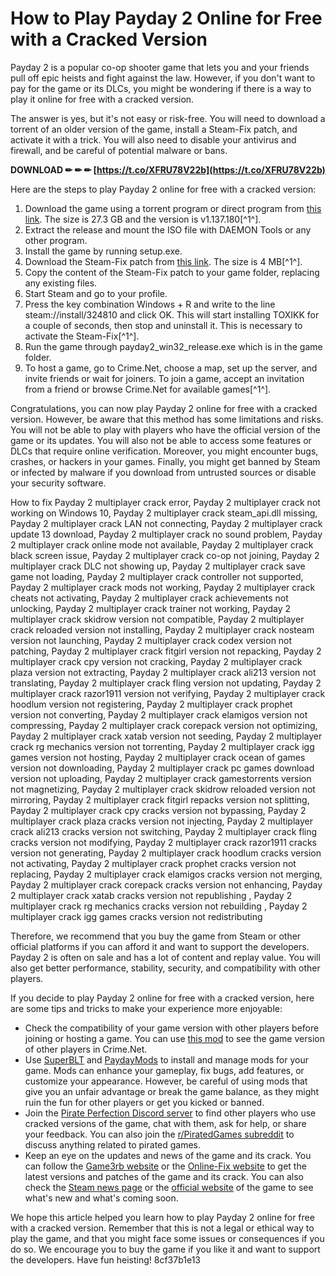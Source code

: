 # How to Play Payday 2 Online for Free with a Cracked Version
 
Payday 2 is a popular co-op shooter game that lets you and your friends pull off epic heists and fight against the law. However, if you don't want to pay for the game or its DLCs, you might be wondering if there is a way to play it online for free with a cracked version.
 
The answer is yes, but it's not easy or risk-free. You will need to download a torrent of an older version of the game, install a Steam-Fix patch, and activate it with a trick. You will also need to disable your antivirus and firewall, and be careful of potential malware or bans.
 
**DOWNLOAD ✏ ✏ ✏ [https://t.co/XFRU78V22b](https://t.co/XFRU78V22b)**


 
Here are the steps to play Payday 2 online for free with a cracked version:
 
1. Download the game using a torrent program or direct program from [this link](https://game3rb.com/payday-2/). The size is 27.3 GB and the version is v1.137.180[^1^].
2. Extract the release and mount the ISO file with DAEMON Tools or any other program.
3. Install the game by running setup.exe.
4. Download the Steam-Fix patch from [this link](https://online-fix.me/games/payday-2/). The size is 4 MB[^1^].
5. Copy the content of the Steam-Fix patch to your game folder, replacing any existing files.
6. Start Steam and go to your profile.
7. Press the key combination Windows + R and write to the line steam://install/324810 and click OK. This will start installing TOXIKK for a couple of seconds, then stop and uninstall it. This is necessary to activate the Steam-Fix[^1^].
8. Run the game through payday2\_win32\_release.exe which is in the game folder.
9. To host a game, go to Crime.Net, choose a map, set up the server, and invite friends or wait for joiners. To join a game, accept an invitation from a friend or browse Crime.Net for available games[^1^].

Congratulations, you can now play Payday 2 online for free with a cracked version. However, be aware that this method has some limitations and risks. You will not be able to play with players who have the official version of the game or its updates. You will also not be able to access some features or DLCs that require online verification. Moreover, you might encounter bugs, crashes, or hackers in your games. Finally, you might get banned by Steam or infected by malware if you download from untrusted sources or disable your security software.
 
How to fix Payday 2 multiplayer crack error,  Payday 2 multiplayer crack not working on Windows 10,  Payday 2 multiplayer crack steam\_api.dll missing,  Payday 2 multiplayer crack LAN not connecting,  Payday 2 multiplayer crack update 13 download,  Payday 2 multiplayer crack no sound problem,  Payday 2 multiplayer crack online mode not available,  Payday 2 multiplayer crack black screen issue,  Payday 2 multiplayer crack co-op not joining,  Payday 2 multiplayer crack DLC not showing up,  Payday 2 multiplayer crack save game not loading,  Payday 2 multiplayer crack controller not supported,  Payday 2 multiplayer crack mods not working,  Payday 2 multiplayer crack cheats not activating,  Payday 2 multiplayer crack achievements not unlocking,  Payday 2 multiplayer crack trainer not working,  Payday 2 multiplayer crack skidrow version not compatible,  Payday 2 multiplayer crack reloaded version not installing,  Payday 2 multiplayer crack nosteam version not launching,  Payday 2 multiplayer crack codex version not patching,  Payday 2 multiplayer crack fitgirl version not repacking,  Payday 2 multiplayer crack cpy version not cracking,  Payday 2 multiplayer crack plaza version not extracting,  Payday 2 multiplayer crack ali213 version not translating,  Payday 2 multiplayer crack fling version not updating,  Payday 2 multiplayer crack razor1911 version not verifying,  Payday 2 multiplayer crack hoodlum version not registering,  Payday 2 multiplayer crack prophet version not converting,  Payday 2 multiplayer crack elamigos version not compressing,  Payday 2 multiplayer crack corepack version not optimizing,  Payday 2 multiplayer crack xatab version not seeding,  Payday 2 multiplayer crack rg mechanics version not torrenting,  Payday 2 multiplayer crack igg games version not hosting,  Payday 2 multiplayer crack ocean of games version not downloading,  Payday 2 multiplayer crack pc games download version not uploading,  Payday 2 multiplayer crack gamestorrents version not magnetizing,  Payday 2 multiplayer crack skidrow reloaded version not mirroring,  Payday 2 multiplayer crack fitgirl repacks version not splitting,  Payday 2 multiplayer crack cpy cracks version not bypassing,  Payday 2 multiplayer crack plaza cracks version not injecting,  Payday 2 multiplayer crack ali213 cracks version not switching,  Payday 2 multiplayer crack fling cracks version not modifying,  Payday 2 multiplayer crack razor1911 cracks version not generating,  Payday 2 multiplayer crack hoodlum cracks version not activating,  Payday 2 multiplayer crack prophet cracks version not replacing,  Payday 2 multiplayer crack elamigos cracks version not merging,  Payday 2 multiplayer crack corepack cracks version not enhancing,  Payday 2 multiplayer crack xatab cracks version not republishing ,  Payday 2 multiplayer crack rg mechanics cracks version not rebuilding ,  Payday 2 multiplayer crack igg games cracks version not redistributing
 
Therefore, we recommend that you buy the game from Steam or other official platforms if you can afford it and want to support the developers. Payday 2 is often on sale and has a lot of content and replay value. You will also get better performance, stability, security, and compatibility with other players.
  
If you decide to play Payday 2 online for free with a cracked version, here are some tips and tricks to make your experience more enjoyable:

- Check the compatibility of your game version with other players before joining or hosting a game. You can use [this mod](https://modworkshop.net/mod/14924) to see the game version of other players in Crime.Net.
- Use [SuperBLT](https://superblt.znix.xyz/) and [PaydayMods](https://paydaymods.com/download/) to install and manage mods for your game. Mods can enhance your gameplay, fix bugs, add features, or customize your appearance. However, be careful of using mods that give you an unfair advantage or break the game balance, as they might ruin the fun for other players or get you kicked or banned.
- Join the [Pirate Perfection Discord server](https://discord.gg/5w6Zy8W) to find other players who use cracked versions of the game, chat with them, ask for help, or share your feedback. You can also join the [r/PiratedGames subreddit](https://www.reddit.com/r/PiratedGames/) to discuss anything related to pirated games.
- Keep an eye on the updates and news of the game and its crack. You can follow the [Game3rb website](https://game3rb.com/category/games/action/) or the [Online-Fix website](https://online-fix.me/games/payday-2/) to get the latest versions and patches of the game and its crack. You can also check the [Steam news page](https://store.steampowered.com/news/app/218620) or the [official website](https://www.overkillsoftware.com/games/payday2/) of the game to see what's new and what's coming soon.

We hope this article helped you learn how to play Payday 2 online for free with a cracked version. Remember that this is not a legal or ethical way to play the game, and that you might face some issues or consequences if you do so. We encourage you to buy the game if you like it and want to support the developers. Have fun heisting!
 8cf37b1e13
 
